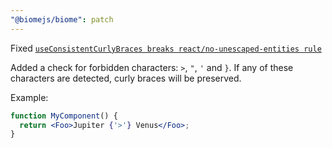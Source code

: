```yaml
---
"@biomejs/biome": patch
---
```



Fixed [`useConsistentCurlyBraces breaks react/no-unescaped-entities rule`](https://github.com/biomejs/biome/issues/5391)

Added a check for forbidden characters: `>`, `"`, `'` and `}`.
If any of these characters are detected, curly braces will be preserved.

Example:

```jsx
function MyComponent() {
  return <Foo>Jupiter {'>'} Venus</Foo>;
}
```
